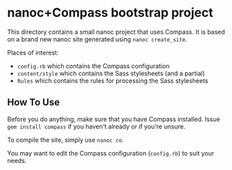 nanoc+Compass bootstrap project
===============================

This directory contains a small nanoc project that uses Compass. It is based on a brand new nanoc site generated using `nanoc create_site`.

Places of interest:

* `config.rb` which contains the Compass configuration
* `content/style` which contains the Sass stylesheets (and a partial)
* `Rules` which contains the rules for processing the Sass stylesheets

How To Use
----------

Before you do anything, make sure that you have Compass installed. Issue `gem install compass` if you haven't already or if you're unsure.

To compile the site, simply use `nanoc co`.

You may want to edit the Compass configuration (`config.rb`) to suit your needs.
